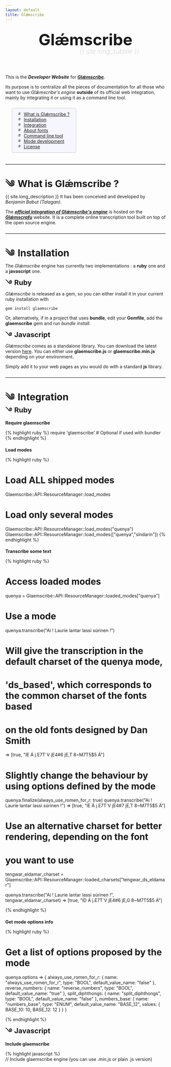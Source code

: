 ```yaml
---
layout: default
title: Glǽmscribe
---
```


<style>
.main_title {
    text-align:center;
    margin-top:30px;
    margin-bottom:60px;

}
.main_title h1     {    
    margin-top:20px;
        font-size: 50px;
        margin-bottom:0px;
        line-height:1;
           font-weight:bold; 
    }
.main_title .subtitle {
        color:#999999;
        margin-left: 150px;
           font-size: 20px;
           font-weight: lighter;
}

.username {
  margin-left:3px;
}

li:before {
	content:'\0FD4';
	font-family: kailasigns;
	margin:0;
	margin-right:10px;	
	font-size:1.1em;
	line-height:0;
    
}
h2:before {
	content:'\0F04';
	font-family: kailasigns;
	margin:0;
	margin-right:10px;	
	line-height:0;   
}
h3:before {
	content:'\0FD3';
	font-family: kailasigns;
	margin:0;
    margin-right: 7px;
    vertical-align: -1px;
	line-height:0;   
}
/*
h4:before {
	content:'\0FD4';
	font-family: kailasigns;
	margin:0;
    margin-right: 7px;
    vertical-align: -1px;
	line-height:0;   
}
*/


li {
    list-style-type:none;
}
h2 {
    font-size:30px;
    font-weight:bold;
 
    margin-bottom:10px;
}
h3 {
    font-weight: bold;
    font-size:22px;
    margin-top:0px;
    margin-bottom:5px;
}
h4 {
  margin-bottom:4px;
  font-weight:bold;
}
hr {
    border-color: #C3C3C3;
    border-width: 1px 0px 0px 0px;
    border-collapse: collapse;
    /* background-color: white; */
    border-style: solid;
    margin-top: 25px;
    margin-bottom: 20px;
}
</style>

<div class="main_title">
    <h1>Glǽmscribe</h1>
    <div class="subtitle"><i>{{ site.long_subtitle }}</i></div>   
</div>

This is the **_Developer Website_** for [**_Glǽmscribe_**](http://jrrvf.com/~glaemscrafu/english/glaemscribe.html). 

Its purpose is to centralize all the pieces of documentation for all those who want to use <i>Glǽmscribe's engine</i> **outside** of its official web integration, mainly by integrating it or using it as a command line tool. 

<div style="    background-color: #F6F6FF;
    padding: 10px;
    border-radius: 5px;
    border: solid 1px #C7C7C7;
    margin:10px 0px 10px 20px;
    display:inline-block">
<ul style="padding: 0px;
    margin: 0px 10px 0px 10px;">
    <li><a href="#about">What is Glǽmscribe ?</a></li>
    <li><a href="#install">Installation</a></li>
    <li><a href="#integrate">Integration</a></li>
    <li><a href="#about_fonts">About fonts</a></li>
    <li><a href="#clt">Command line tool</a></li>
    <li><a href="#mode_dev">Mode development</a></li>
    <li><a href="#license">License</a></li>
</ul>
</div>
<hr>

<a name="about"></a>

What is Glǽmscribe ?
--------------------

{{ site.long_description }} It has been conceived and developed by *Benjamin Babut (Talagan)*.

The [**_official integration of Glǽmscribe's engine_**](http://jrrvf.com/~glaemscrafu/english/glaemscribe.html) is hosted on the [**_Glǽmscrafu_**](http://jrrvf.com/~glaemscrafu) website. It is a complete online transcription tool built on top of the open source engine. 

<hr>

<a name="install"></a>

Installation
------------

The *Glǽmscribe* engine has currently two implementations : a **ruby** one and a **javascript** one.

### Ruby 

*Glǽmscribe* is released as a gem, so you can either install it in your current ruby installation with

    gem install glaemscribe
   
Or, alternatively, if in a project that uses **bundle**, edit your **Gemfile**, add the **glaemscribe** gem and run _bundle install_. 

### Javascript

*Glǽmscribe* comes as a standalone library. You can download the latest version <a href="https://github.com/BenTalagan/glaemscribe/tree/master/build/web/glaemscribe/js">here</a>. You can either use **glaemscribe.js** or **glaemscribe.min.js** depending on your environment. 

Simply add it to your web pages as you would do with a standard **js** library.

<hr>

<a name="integrate"></a>

Integration
-----------

### Ruby 

#### Require glaemscribe

{% highlight ruby %}
require 'glaemscribe' # Optional if used with bundler
{% endhighlight %}

#### Load modes

{% highlight ruby %}
# Load ALL shipped modes
Glaemscribe::API::ResourceManager::load_modes 

# Load only several modes
Glaemscribe::API::ResourceManager::load_modes("quenya")
Glaemscribe::API::ResourceManager::load_modes(["quenya","sindarin"])
{% endhighlight %}

#### Transcribe some text

{% highlight ruby %}
# Access loaded modes
quenya = Glaemscribe::API::ResourceManager::loaded_modes["quenya"]

# Use a mode
quenya.transcribe("Ai ! Laurie lantar lassi súrinen !")
# Will give the transcription in the default charset of the quenya mode, 
# 'ds_based', which corresponds to the common charset of the fonts based 
# on the old fonts designed by Dan Smith
 => [true, "lE Á j.E7T`V jE4#6 jE,T 8~M7T5$5 Á"]

# Slightly change the behaviour by using options defined by the mode
quenya.finalize(always_use_romen_for_r: true)
quenya.transcribe("Ai ! Laurie lantar lassi súrinen !")
 => [true, "lE Á j.E7T`V jE4#7 jE,T 8~M7T5$5 Á"]
 
# Use an alternative charset for better rendering, depending on the font 
# you want to use
tengwar_eldamar_charset = Glaemscribe::API::ResourceManager::loaded_charsets["tengwar_ds_eldamar"]

quenya.transcribe("Ai ! Laurie lantar lassi súrinen !", tengwar_eldamar_charset)
 => [true, "lD Á j.E7T`V jE4#6 jE,G 8~M7T5$5 Á"]
 
{% endhighlight %}

#### Get mode options info

{% highlight ruby %}
# Get a list of options proposed by the mode
quenya.options
 => {
  always_use_romen_for_r: {
    name: "always_use_romen_for_r",
    type: "BOOL",
    default_value_name: "false"
  },
  reverse_numbers: {
    name: "reverse_numbers",
    type: "BOOL",
    default_value_name: "true"
  },
  split_diphthongs: {
    name: "split_diphthongs",
    type: "BOOL",
    default_value_name: "false"
  },
  numbers_base: {
    name: "numbers_base",
    type: "ENUM",
    default_value_name: "BASE_12",
    values: {
      BASE_10: 10,
      BASE_12: 12
    }
  }
}
 
 
{% endhighlight %}

### Javascript

#### Include glaemscribe

{% highlight javascript %}  
// Include glaemscribe engine (you can use .min.js or plain .js version)
<script src="../glaemscribe/js/glaemscribe.min.js"/>	

// Include the charsets you need
<script src="../glaemscribe/js/charsets/tengwar_ds.cst.js"/>	
<script src="../glaemscribe/js/charsets/cirth_ds.cst.js"/>	

// Include the modes you need
<script src="../glaemscribe/js/modes/khuzdul.glaem.js"/>	
<script src="../glaemscribe/js/modes/quenya.glaem.js"/>	
<script src="../glaemscribe/js/modes/sindarin-beleriand.glaem.js"/>	
<script src="../glaemscribe/js/modes/sindarin-classical.glaem.js"/>	
{% endhighlight %}
   
#### Load modes   
   
{% highlight javascript %}     
// Load all the included modes
Glaemscribe.resource_manager.load_modes()
// Or load only several ones
Glaemscribe.resource_manager.load_modes("quenya")
Glaemscribe.resource_manager.load_modes(["quenya","sindarin-beleriand"])
{% endhighlight %}
   
#### Transcribe some text   
   
{% highlight javascript %} 
// Access loaded modes
var quenya = Glaemscribe.resource_manager.loaded_modes["quenya"]

// Use a mode
quenya.transcribe("Ai ! Laurie lantar lassi súrinen !")
// Will give the transcription in the default charset of the quenya mode, 
// 'ds_based', which corresponds to the common charset of the fonts based 
// on the old fonts designed by Dan Smith
 => [true, "lE Á j.E7T`V jE4#6 jE,T 8~M7T5$5 Á"]
  
// Slightly change the behaviour by using options defined by the mode
quenya.finalize( { always_use_romen_for_r: true } )
quenya.transcribe("Ai ! Laurie lantar lassi súrinen !")
 => [true, "lE Á j.E7T`V jE4#7 jE,T 8~M7T5$5 Á"]
 
// Use an alternative charset for better rendering, depending on the font 
// you want to use
var tengwar_eldamar_charset = Glaemscribe.resource_manager.loaded_charsets["tengwar_ds_eldamar"]

quenya.transcribe("Ai ! Laurie lantar lassi súrinen !", tengwar_eldamar_charset)
 => [true, "lD Á j.E7T`V jE4#6 jE,G 8~M7T5$5 Á"] 
{% endhighlight %}

#### Get mode options info

{% highlight javascript %}
// Get a list of options proposed by the mode
quenya.options
 => {
  always_use_romen_for_r: {
    name: "always_use_romen_for_r",
    type: "BOOL",
    default_value_name: "false"
  },
  reverse_numbers: {
    name: "reverse_numbers",
    type: "BOOL",
    default_value_name: "true"
  },
  split_diphthongs: {
    name: "split_diphthongs",
    type: "BOOL",
    default_value_name: "false"
  },
  numbers_base: {
    name: "numbers_base",
    type: "ENUM",
    default_value_name: "BASE_12",
    values: {
      BASE_10: 10,
      BASE_12: 12
    }
  }
}

{% endhighlight %}

<hr>


<a name="about_fonts"></a>

About Fonts
-----------

Font integration, particularily webfont integration, is of your responsability. We do not own or are the authors of any font dedicated to the transcription of Tolkien languages and writing systems.

Still, you can find [**_there on Glǽmscrafu_**](http://jrrvf.com/~glaemscrafu/english/about-transcriptions.html) a few of the fonts we slightly modified to make them work with the distributed official modes for Glǽmscribe.

<hr>

<a name="clt"></a>

Using the command line tool
---------------------------

{% highlight text %}
 glaemscribe help 

  NAME:

    glaemscribe

  DESCRIPTION:

    Glǽmscribe (also written Glaemscribe) is a software dedicated to the
    transcription of texts between writing systems, and more specifically
    dedicated to the transcription of J.R.R. Tolkien's invented languages 
    to some of his devised writing systems.

  COMMANDS:
        
    help       Display global or [command] help documentation           
    info       Displays information about an embedded mode              
    list       Lists all available embedded modes               
    transcribe Transcribes a file (default command)     

  GLOBAL OPTIONS:
        
    -h, --help 
        Display help documentation
        
    -v, --version 
        Display version information
        
    -t, --trace 
        Display backtrace when an error occurs
          
  AUTHOR:

    Benjamin Talagan Babut
{% endhighlight %}

{% highlight text %}
glaemscribe help transcribe

  NAME:

    transcribe

  SYNOPSIS:

    glaemscribe transcribe file [options]

  DESCRIPTION:

    Transcribes a file with the given options. You can use '-' instead of a file name to work with stdin.

  OPTIONS:
        
    -m, --mode mode 
        The name of the embedded mode to use. See the 'list' command to get a list of available modes names.
        
    -c, --charset charset 
        The name of the charset to use. If not given, glaemscribe will load and use the default charset defined in the mode.
        
    --modefile modefile 
        Use a custom mode file instead of an embedded one. The file extension must be .glaem .
        
    --charsetfile charsetfile 
        Use a custom charset file instead of an embedded one. The file extension must be .cst .
        
    -o, --options name1:value1,name2:value2,... 
        Pass options to the transcriptor (see the mode options documentation).
{% endhighlight %}

<hr>

<a name="mode_dev"></a>

Mode development
----------------

If you're interested in developing modes for Glǽmscribe, please check the official [*mode authoring documentation* on Glǽmscrafu]({{ site.glaemscribe_mode_documentation_url }}). We have chosen to separate that specific part of the documentation because we have considered that it deals with matters of *usage development* rather than *integration development* stricto sensu. 

<hr>

<a name="license"></a>

License
-------

Glǽmscribe is released under the terms of the GNU Affero General Public License :

    Glǽmscribe (also written Glaemscribe) is a software dedicated to
    the transcription of texts between writing systems, and more 
    specifically dedicated to the transcription of J.R.R. Tolkien's 
    invented languages to some of his devised writing systems.
    
    Copyright (C) 2015 Benjamin Babut (Talagan).
    
    This program is free software: you can redistribute it and/or modify
    it under the terms of the GNU Affero General Public License as published by
    the Free Software Foundation, either version 3 of the License, or
    any later version.
    
    This program is distributed in the hope that it will be useful,
    but WITHOUT ANY WARRANTY; without even the implied warranty of
    MERCHANTABILITY or FITNESS FOR A PARTICULAR PURPOSE.  See the
    GNU Affero General Public License for more details.
    
    You should have received a copy of the GNU Affero General Public License
    along with this program.  If not, see <http://www.gnu.org/licenses/>.


